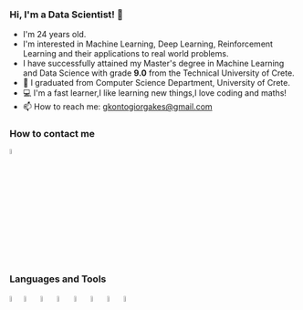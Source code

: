 ### Hi, I'm a Data Scientist! 👋


<link rel="stylesheet" type='text/css' href="https://cdn.jsdelivr.net/gh/devicons/devicon@latest/devicon.min.css" /> 

- I'm 24 years old.
- I'm interested in Machine Learning, Deep Learning, Reinforcement Learning and their applications to real world problems.
- I have successfully attained my Master's degree in Machine Learning and Data Science with grade <b>9.0</b> from the Technical University of Crete.
- 🌱 I graduated from Computer Science Department, University of Crete.
- :computer: I'm a fast learner,I like learning new things,I love coding and maths!
- 📫 How to reach me: gkontogiorgakes@gmail.com


### How to contact me 

 <img height="5%" width="5%" src="https://cdn.jsdelivr.net/gh/devicons/devicon@latest/icons/linkedin/linkedin-original.svg" />


### Languages and Tools

<img height="5%" width="5%" src="https://cdn.jsdelivr.net/gh/devicons/devicon@latest/icons/python/python-original.svg"/><img height="5%" width="5%" src="https://cdn.jsdelivr.net/gh/devicons/devicon@latest/icons/tensorflow/tensorflow-original.svg"/> <img height="5%" width="5%" src="https://cdn.jsdelivr.net/gh/devicons/devicon@latest/icons/pytorch/pytorch-original.svg" />  <img height="5%" width="5%" src="https://cdn.jsdelivr.net/gh/devicons/devicon@latest/icons/linux/linux-original.svg" />  <img height="5%" width="5%" src="https://cdn.jsdelivr.net/gh/devicons/devicon@latest/icons/scikitlearn/scikitlearn-original.svg" />  <img height="5%" width="5%" src="https://cdn.jsdelivr.net/gh/devicons/devicon@latest/icons/c/c-original.svg" />  <img height="5%" width="5%" src="https://cdn.jsdelivr.net/gh/devicons/devicon@latest/icons/git/git-original.svg" />  <img height="5%" width="5%" src="https://cdn.jsdelivr.net/gh/devicons/devicon@latest/icons/azuresqldatabase/azuresqldatabase-original.svg" />
          
  

